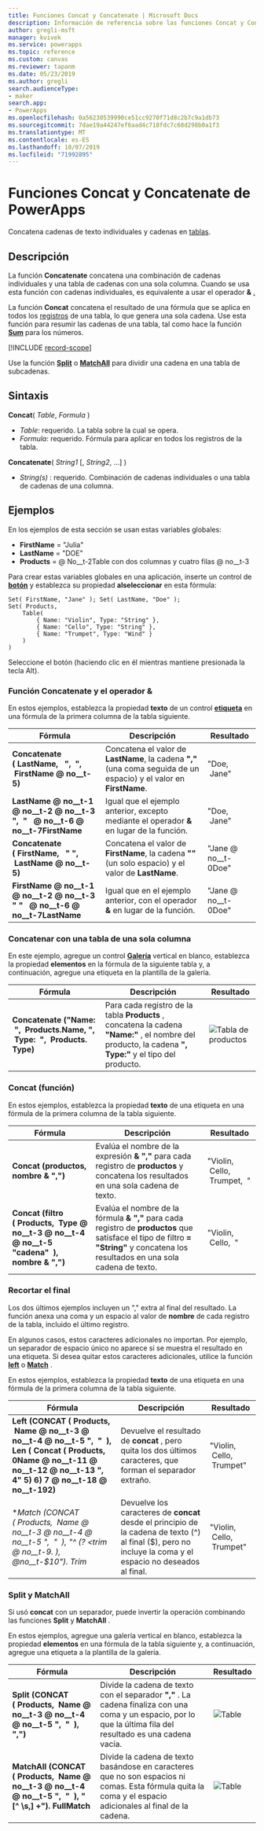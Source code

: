 ```yaml
---
title: Funciones Concat y Concatenate | Microsoft Docs
description: Información de referencia sobre las funciones Concat y Concatenate de PowerApps, incluidos ejemplos y sintaxis
author: gregli-msft
manager: kvivek
ms.service: powerapps
ms.topic: reference
ms.custom: canvas
ms.reviewer: tapanm
ms.date: 05/23/2019
ms.author: gregli
search.audienceType:
- maker
search.app:
- PowerApps
ms.openlocfilehash: 0a56230539990ce51cc9270f71d8c2b7c9a1db73
ms.sourcegitcommit: 7dae19a44247ef6aad4c718fdc7c68d298b0a1f3
ms.translationtype: MT
ms.contentlocale: es-ES
ms.lasthandoff: 10/07/2019
ms.locfileid: "71992895"
---
```

# <a name="concat-and-concatenate-functions-in-powerapps"></a>Funciones Concat y Concatenate de PowerApps

Concatena cadenas de texto individuales y cadenas en [tablas](../working-with-tables.md).

## <a name="description"></a>Descripción

La función **Concatenate** concatena una combinación de cadenas individuales y una tabla de cadenas con una sola columna. Cuando se usa esta función con cadenas individuales, es equivalente a usar el operador **&** [. ](operators.md)

La función **Concat** concatena el resultado de una fórmula que se aplica en todos los [registros](../working-with-tables.md#records) de una tabla, lo que genera una sola cadena. Use esta función para resumir las cadenas de una tabla, tal como hace la función **[Sum](function-aggregates.md)** para los números.

[!INCLUDE [record-scope](../../../includes/record-scope.md)]

Use la función [**Split**](function-split.md) o [**MatchAll**](function-ismatch.md) para dividir una cadena en una tabla de subcadenas.

## <a name="syntax"></a>Sintaxis

**Concat**( *Table*, *Formula* )

- *Table*: requerido.  La tabla sobre la cual se opera.
- *Formula*: requerido.  Fórmula para aplicar en todos los registros de la tabla.

**Concatenate**( *String1* [, *String2*, ...] )

- *String(s)* : requerido.  Combinación de cadenas individuales o una tabla de cadenas de una columna.

## <a name="examples"></a>Ejemplos

En los ejemplos de esta sección se usan estas variables globales:

- **FirstName** = "Julia"
- **LastName** = "DOE"
- **Products** =  @ No__t-2Table con dos columnas y cuatro filas @ no__t-3

Para crear estas variables globales en una aplicación, inserte un control de [**botón**](../controls/control-button.md) y establezca su propiedad **alseleccionar** en esta fórmula:

```powerapps-dot
Set( FirstName, "Jane" ); Set( LastName, "Doe" );
Set( Products,
    Table(
        { Name: "Violin", Type: "String" },
        { Name: "Cello", Type: "String" },
        { Name: "Trumpet", Type: "Wind" }
    )
)
```

Seleccione el botón (haciendo clic en él mientras mantiene presionada la tecla Alt).

### <a name="concatenate-function-and-the--operator"></a>Función Concatenate y el operador &

En estos ejemplos, establezca la propiedad **texto** de un control [**etiqueta**](../controls/control-text-box.md) en una fórmula de la primera columna de la tabla siguiente.

| Fórmula | Descripción | Resultado |
|---------|-------------|--------|
| **Concatenate (&nbsp;LastName, &nbsp; ", &nbsp;", &nbsp;FirstName @ no__t-5)** | Concatena el valor de **LastName**, la cadena **","** (una coma seguida de un espacio) y el valor en **FirstName**. | "Doe, &nbsp;Jane" |
| **LastName @ no__t-1 @ no__t-2 @ no__t-3 ", &nbsp;" &nbsp; @ no__t-6 @ no__t-7FirstName** | Igual que el ejemplo anterior, excepto mediante el operador **&** en lugar de la función. | "Doe, &nbsp;Jane" |
| **Concatenate (&nbsp;FirstName, &nbsp; "&nbsp;", &nbsp;LastName @ no__t-5)** | Concatena el valor de **FirstName**, la cadena **""** (un solo espacio) y el valor de **LastName**. | "Jane @ no__t-0Doe" |
| **FirstName @ no__t-1 @ no__t-2 @ no__t-3 "&nbsp;" &nbsp; @ no__t-6 @ no__t-7LastName** | Igual que en el ejemplo anterior, con el operador **&** en lugar de la función. | "Jane @ no__t-0Doe" |

### <a name="concatenate-with-a-single-column-table"></a>Concatenar con una tabla de una sola columna

En este ejemplo, agregue un control [**Galería**](../controls/control-gallery.md) vertical en blanco, establezca la propiedad **elementos** en la fórmula de la siguiente tabla y, a continuación, agregue una etiqueta en la plantilla de la galería.

| Fórmula | Descripción | Resultado |
|---------|-------------|--------|
| **Concatenate ("Name: &nbsp;", &nbsp;Products.Name, ", &nbsp;Type: &nbsp;", &nbsp;Products. Type)** | Para cada registro de la tabla **Products** , concatena la cadena **"Name:"** , el nombre del producto, la cadena **", Type:"** y el tipo del producto.  | ![Tabla de productos](media/function-concatenate/single-column.png) |

### <a name="concat-function"></a>Concat (función)

En estos ejemplos, establezca la propiedad **texto** de una etiqueta en una fórmula de la primera columna de la tabla siguiente.

| Fórmula | Descripción | Resultado |
|---------|-------------|--------|
| **Concat (productos, nombre & ",")** | Evalúa el nombre de la expresión **& ","** para cada registro de **productos** y concatena los resultados en una sola cadena de texto.  | "Violin, &nbsp;Cello, &nbsp;Trumpet, &nbsp;" |
| **Concat (filtro (&nbsp;Products, &nbsp;Type @ no__t-3 @ no__t-4 @ no__t-5 "cadena" &nbsp;), nombre & ",")** | Evalúa el nombre de la fórmula **& ","** para cada registro de **productos** que satisface el tipo de filtro **= "String"** y concatena los resultados en una sola cadena de texto.   | "Violin, &nbsp;Cello, &nbsp;" |

### <a name="trimming-the-end"></a>Recortar el final

Los dos últimos ejemplos incluyen un "," extra al final del resultado. La función anexa una coma y un espacio al valor de **nombre** de cada registro de la tabla, incluido el último registro.

En algunos casos, estos caracteres adicionales no importan. Por ejemplo, un separador de espacio único no aparece si se muestra el resultado en una etiqueta. Si desea quitar estos caracteres adicionales, utilice la función [**left**](function-left-mid-right.md) o [**Match**](function-ismatch.md) .

En estos ejemplos, establezca la propiedad **texto** de una etiqueta en una fórmula de la primera columna de la tabla siguiente.

| Fórmula | Descripción | Resultado |
|---------|-------------|--------|
| **Left (CONCAT (&nbsp;Products, &nbsp;Name @ no__t-3 @ no__t-4 @ no__t-5 ", &nbsp;" &nbsp;), Len (&nbsp;Concat (&nbsp;Products, 0Name @ no__t-11 @ no__t-12 @ no__t-13 ", 4" 5) 6) 7 @ no__t-18 @ no__t-192)** | Devuelve el resultado de **concat** , pero quita los dos últimos caracteres, que forman el separador extraño. | "Violin, &nbsp;Cello, &nbsp;Trumpet" |
| **Match (CONCAT (&nbsp;Products, &nbsp;Name @ no__t-3 @ no__t-4 @ no__t-5 ", &nbsp;" &nbsp;), "^ (? &lt;trim @ no__t-9. *), @no__t-$10"). Trim** | Devuelve los caracteres de **concat** desde el principio de la cadena de texto (^) al final ($), pero no incluye la coma y el espacio no deseados al final. | "Violin, &nbsp;Cello, &nbsp;Trumpet" |

### <a name="split-and-matchall"></a>Split y MatchAll

Si usó **concat** con un separador, puede invertir la operación combinando las funciones **Split** y **MatchAll** .

En estos ejemplos, agregue una galería vertical en blanco, establezca la propiedad **elementos** en una fórmula de la tabla siguiente y, a continuación, agregue una etiqueta a la plantilla de la galería.

| Fórmula | Descripción | Resultado |
|---------|-------------|--------|
| **Split (CONCAT (&nbsp;Products, &nbsp;Name @ no__t-3 @ no__t-4 @ no__t-5 ", &nbsp;" &nbsp;), ",")** | Divide la cadena de texto con el separador **","** . La cadena finaliza con una coma y un espacio, por lo que la última fila del resultado es una cadena vacía.  | ![Table](media/function-concatenate/split.png) |
| **MatchAll (CONCAT (&nbsp;Products, &nbsp;Name @ no__t-3 @ no__t-4 @ no__t-5 ", &nbsp;" &nbsp;), "[^ \s,] +"). FullMatch** | Divide la cadena de texto basándose en caracteres que no son espacios ni comas. Esta fórmula quita la coma y el espacio adicionales al final de la cadena. | ![Table](media/function-concatenate/matchall.png)